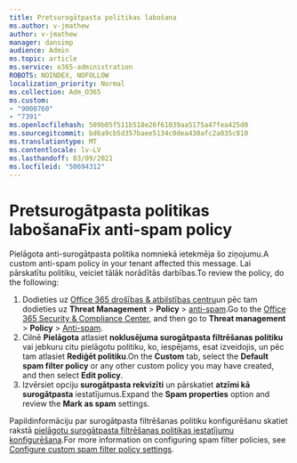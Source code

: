 ```yaml
---
title: Pretsurogātpasta politikas labošana
ms.author: v-jmathew
author: v-jmathew
manager: dansimp
audience: Admin
ms.topic: article
ms.service: o365-administration
ROBOTS: NOINDEX, NOFOLLOW
localization_priority: Normal
ms.collection: Adm_O365
ms.custom:
- "9000760"
- "7391"
ms.openlocfilehash: 509b05f511b518e26f61039aa5175a47fea425d0
ms.sourcegitcommit: bd6a9cb5d357baee5134c0dea430afc2a035c810
ms.translationtype: MT
ms.contentlocale: lv-LV
ms.lasthandoff: 03/09/2021
ms.locfileid: "50694312"
---
```

# <a name="fix-anti-spam-policy"></a><span data-ttu-id="68e55-102">Pretsurogātpasta politikas labošana</span><span class="sxs-lookup"><span data-stu-id="68e55-102">Fix anti-spam policy</span></span>

<span data-ttu-id="68e55-103">Pielāgota anti-surogātpasta politika nomniekā ietekmēja šo ziņojumu.</span><span class="sxs-lookup"><span data-stu-id="68e55-103">A custom anti-spam policy in your tenant affected this message.</span></span> <span data-ttu-id="68e55-104">Lai pārskatītu politiku, veiciet tālāk norādītās darbības.</span><span class="sxs-lookup"><span data-stu-id="68e55-104">To review the policy, do the following:</span></span>

1. <span data-ttu-id="68e55-105">Dodieties uz [Office 365 drošības & atbilstības centru](https://go.microsoft.com/fwlink/p/?linkid=2077143)un pēc tam dodieties uz **Threat Management**  >  **Policy**  >  [anti-spam](https://go.microsoft.com/fwlink/?linkid=2101518).</span><span class="sxs-lookup"><span data-stu-id="68e55-105">Go to the [Office 365 Security & Compliance Center](https://go.microsoft.com/fwlink/p/?linkid=2077143), and then go to **Threat management** > **Policy** > [Anti-spam](https://go.microsoft.com/fwlink/?linkid=2101518).</span></span>
2. <span data-ttu-id="68e55-106">Cilnē **Pielāgota** atlasiet **noklusējuma surogātpasta filtrēšanas politiku** vai jebkuru citu pielāgotu politiku, ko, iespējams, esat izveidojis, un pēc tam atlasiet **Rediģēt politiku**.</span><span class="sxs-lookup"><span data-stu-id="68e55-106">On the **Custom** tab, select the **Default spam filter policy** or any other custom policy you may have created, and then select **Edit policy**.</span></span>
3. <span data-ttu-id="68e55-107">Izvērsiet opciju **surogātpasta rekvizīti** un pārskatiet **atzīmi kā surogātpasta** iestatījumus.</span><span class="sxs-lookup"><span data-stu-id="68e55-107">Expand the **Spam properties** option and review the **Mark as spam** settings.</span></span>

<span data-ttu-id="68e55-108">Papildinformāciju par surogātpasta filtrēšanas politiku konfigurēšanu skatiet rakstā [pielāgotu surogātpasta filtrēšanas politikas iestatījumu konfigurēšana](https://go.microsoft.com/fwlink/?linkid=2101054).</span><span class="sxs-lookup"><span data-stu-id="68e55-108">For more information on configuring spam filter policies, see [Configure custom spam filter policy settings](https://go.microsoft.com/fwlink/?linkid=2101054).</span></span>
